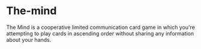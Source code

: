 # The-mind
The Mind is a cooperative limited communication card game in which you're attempting to play cards in ascending order without sharing any information about your hands.
